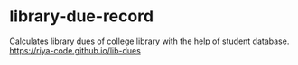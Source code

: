 # library-due-record
Calculates library dues of college library with the help of student database.
https://riya-code.github.io/lib-dues

